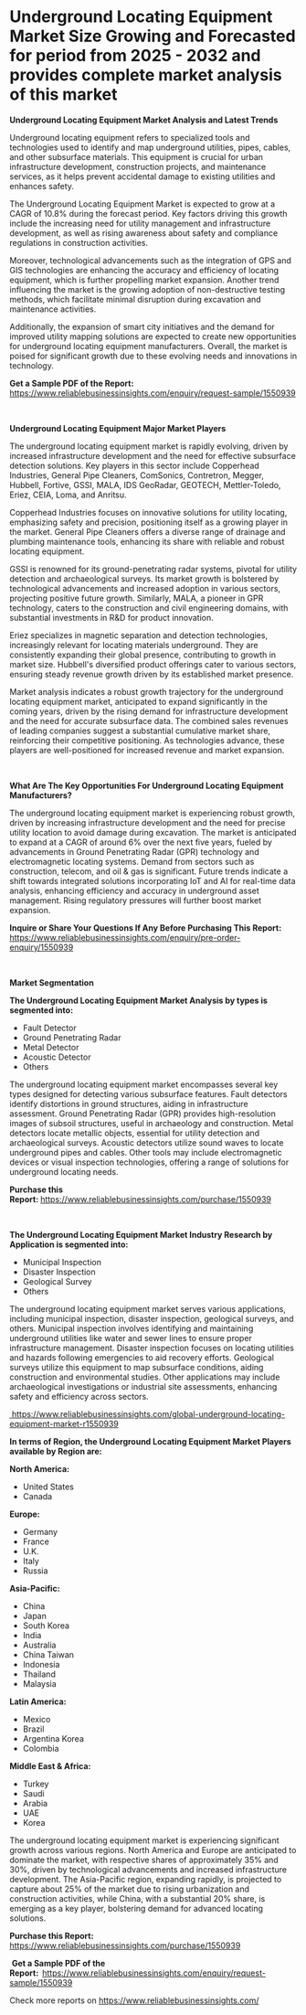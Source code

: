<p><h1>Underground Locating Equipment Market Size Growing and Forecasted for period from 2025 - 2032 and provides complete market analysis of this market</h1></p><p><strong>Underground Locating Equipment Market Analysis and Latest Trends</strong></p>
<p><p>Underground locating equipment refers to specialized tools and technologies used to identify and map underground utilities, pipes, cables, and other subsurface materials. This equipment is crucial for urban infrastructure development, construction projects, and maintenance services, as it helps prevent accidental damage to existing utilities and enhances safety.</p><p>The Underground Locating Equipment Market is expected to grow at a CAGR of 10.8% during the forecast period. Key factors driving this growth include the increasing need for utility management and infrastructure development, as well as rising awareness about safety and compliance regulations in construction activities. </p><p>Moreover, technological advancements such as the integration of GPS and GIS technologies are enhancing the accuracy and efficiency of locating equipment, which is further propelling market expansion. Another trend influencing the market is the growing adoption of non-destructive testing methods, which facilitate minimal disruption during excavation and maintenance activities. </p><p>Additionally, the expansion of smart city initiatives and the demand for improved utility mapping solutions are expected to create new opportunities for underground locating equipment manufacturers. Overall, the market is poised for significant growth due to these evolving needs and innovations in technology.</p></p>
<p><strong>Get a Sample PDF of the Report:&nbsp;</strong> <a href="https://www.reliablebusinessinsights.com/enquiry/request-sample/1550939?utm_campaign=3003&utm_medium=2&utm_source=Github&utm_content=ia&utm_term=08042025&utm_id=underground-locating-equipment">https://www.reliablebusinessinsights.com/enquiry/request-sample/1550939</a></p>
<p>&nbsp;</p>
<p><strong>Underground Locating Equipment Major Market Players</strong></p>
<p><p>The underground locating equipment market is rapidly evolving, driven by increased infrastructure development and the need for effective subsurface detection solutions. Key players in this sector include Copperhead Industries, General Pipe Cleaners, ComSonics, Contretron, Megger, Hubbell, Fortive, GSSI, MALA, IDS GeoRadar, GEOTECH, Mettler-Toledo, Eriez, CEIA, Loma, and Anritsu.</p><p>Copperhead Industries focuses on innovative solutions for utility locating, emphasizing safety and precision, positioning itself as a growing player in the market. General Pipe Cleaners offers a diverse range of drainage and plumbing maintenance tools, enhancing its share with reliable and robust locating equipment.</p><p>GSSI is renowned for its ground-penetrating radar systems, pivotal for utility detection and archaeological surveys. Its market growth is bolstered by technological advancements and increased adoption in various sectors, projecting positive future growth. Similarly, MALA, a pioneer in GPR technology, caters to the construction and civil engineering domains, with substantial investments in R&D for product innovation.</p><p>Eriez specializes in magnetic separation and detection technologies, increasingly relevant for locating materials underground. They are consistently expanding their global presence, contributing to growth in market size. Hubbell's diversified product offerings cater to various sectors, ensuring steady revenue growth driven by its established market presence.</p><p>Market analysis indicates a robust growth trajectory for the underground locating equipment market, anticipated to expand significantly in the coming years, driven by the rising demand for infrastructure development and the need for accurate subsurface data. The combined sales revenues of leading companies suggest a substantial cumulative market share, reinforcing their competitive positioning. As technologies advance, these players are well-positioned for increased revenue and market expansion.</p></p>
<p>&nbsp;</p>
<p><strong>What Are The Key Opportunities For Underground Locating Equipment Manufacturers?</strong></p>
<p><p>The underground locating equipment market is experiencing robust growth, driven by increasing infrastructure development and the need for precise utility location to avoid damage during excavation. The market is anticipated to expand at a CAGR of around 6% over the next five years, fueled by advancements in Ground Penetrating Radar (GPR) technology and electromagnetic locating systems. Demand from sectors such as construction, telecom, and oil & gas is significant. Future trends indicate a shift towards integrated solutions incorporating IoT and AI for real-time data analysis, enhancing efficiency and accuracy in underground asset management. Rising regulatory pressures will further boost market expansion.</p></p>
<p><strong>Inquire or Share Your Questions If Any Before Purchasing This Report:</strong> <a href="https://www.reliablebusinessinsights.com/enquiry/pre-order-enquiry/1550939?utm_campaign=3003&utm_medium=2&utm_source=Github&utm_content=ia&utm_term=08042025&utm_id=underground-locating-equipment">https://www.reliablebusinessinsights.com/enquiry/pre-order-enquiry/1550939</a></p>
<p>&nbsp;</p>
<p><strong>Market Segmentation</strong></p>
<p><strong>The Underground Locating Equipment Market Analysis by types is segmented into:</strong></p>
<p><ul><li>Fault Detector</li><li>Ground Penetrating Radar</li><li>Metal Detector</li><li>Acoustic Detector</li><li>Others</li></ul></p>
<p><p>The underground locating equipment market encompasses several key types designed for detecting various subsurface features. Fault detectors identify distortions in ground structures, aiding in infrastructure assessment. Ground Penetrating Radar (GPR) provides high-resolution images of subsoil structures, useful in archaeology and construction. Metal detectors locate metallic objects, essential for utility detection and archaeological surveys. Acoustic detectors utilize sound waves to locate underground pipes and cables. Other tools may include electromagnetic devices or visual inspection technologies, offering a range of solutions for underground locating needs.</p></p>
<p><strong>Purchase this Report:&nbsp;</strong><a href="https://www.reliablebusinessinsights.com/purchase/1550939?utm_campaign=3003&utm_medium=2&utm_source=Github&utm_content=ia&utm_term=08042025&utm_id=underground-locating-equipment">https://www.reliablebusinessinsights.com/purchase/1550939</a></p>
<p>&nbsp;</p>
<p><strong>The Underground Locating Equipment Market Industry Research by Application is segmented into:</strong></p>
<p><ul><li>Municipal Inspection</li><li>Disaster Inspection</li><li>Geological Survey</li><li>Others</li></ul></p>
<p><p>The underground locating equipment market serves various applications, including municipal inspection, disaster inspection, geological surveys, and others. Municipal inspection involves identifying and maintaining underground utilities like water and sewer lines to ensure proper infrastructure management. Disaster inspection focuses on locating utilities and hazards following emergencies to aid recovery efforts. Geological surveys utilize this equipment to map subsurface conditions, aiding construction and environmental studies. Other applications may include archaeological investigations or industrial site assessments, enhancing safety and efficiency across sectors.</p></p>
<p><a href="https://www.reliablebusinessinsights.com/global-underground-locating-equipment-market-r1550939?utm_campaign=3003&utm_medium=2&utm_source=Github&utm_content=ia&utm_term=08042025&utm_id=underground-locating-equipment">&nbsp;https://www.reliablebusinessinsights.com/global-underground-locating-equipment-market-r1550939</a></p>
<p><strong>In terms of Region, the Underground Locating Equipment Market Players available by Region are:</strong></p>
<p>
    <p> <strong> North America: </strong>
        <ul>
            <li>United States</li>
            <li>Canada</li>
        </ul>
        </p> 
    <p> <strong> Europe: </strong>
        <ul>
            <li>Germany</li>
            <li>France</li>
            <li>U.K.</li>
            <li>Italy</li>
            <li>Russia</li>
        </ul>
        </p> 
    <p> <strong> Asia-Pacific: </strong>
        <ul>
            <li>China</li>
            <li>Japan</li>
            <li>South Korea</li>
            <li>India</li>
            <li>Australia</li>
            <li>China Taiwan</li>
            <li>Indonesia</li>
            <li>Thailand</li>
            <li>Malaysia</li>
        </ul>
        </p> 
    <p> <strong> Latin America: </strong>
        <ul>
            <li>Mexico</li>
            <li>Brazil</li>
            <li>Argentina Korea</li>
            <li>Colombia</li>
        </ul>
        </p> 
    <p> <strong> Middle East & Africa: </strong>
        <ul>
            <li>Turkey</li>
            <li>Saudi</li>
            <li>Arabia</li>
            <li>UAE</li>
            <li>Korea</li>
        </ul>
    </p>
    </p>
<p><p>The underground locating equipment market is experiencing significant growth across various regions. North America and Europe are anticipated to dominate the market, with respective shares of approximately 35% and 30%, driven by technological advancements and increased infrastructure development. The Asia-Pacific region, expanding rapidly, is projected to capture about 25% of the market due to rising urbanization and construction activities, while China, with a substantial 20% share, is emerging as a key player, bolstering demand for advanced locating solutions.</p></p>
<p><strong>Purchase this Report: </strong><a href="https://www.reliablebusinessinsights.com/purchase/1550939?utm_campaign=3003&utm_medium=2&utm_source=Github&utm_content=ia&utm_term=08042025&utm_id=underground-locating-equipment">https://www.reliablebusinessinsights.com/purchase/1550939</a></p>
<p>&nbsp;<strong>Get a Sample PDF of the Report:&nbsp;&nbsp;</strong><a href="https://www.reliablebusinessinsights.com/enquiry/request-sample/1550939?utm_campaign=3003&utm_medium=2&utm_source=Github&utm_content=ia&utm_term=08042025&utm_id=underground-locating-equipment">https://www.reliablebusinessinsights.com/enquiry/request-sample/1550939</a></p>
<p><strong></strong></p>
<p>Check more reports on <a href="https://www.reliablebusinessinsights.com/?utm_campaign=3003&utm_medium=2&utm_source=Github&utm_content=ia&utm_term=08042025&utm_id=underground-locating-equipment">https://www.reliablebusinessinsights.com/</a></p>